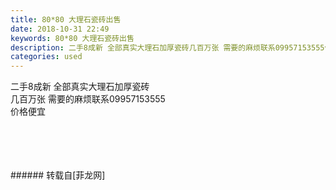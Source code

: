 ```yaml
---
title: 80*80 大理石瓷砖出售
date: 2018-10-31 22:49
keywords: 80*80 大理石瓷砖出售
description: 二手8成新 全部真实大理石加厚瓷砖几百万张 需要的麻烦联系09957153555价格便宜
categories: used
---
```

<td class="t_f" id="postmessage_2199118">

二手8成新 全部真实大理石加厚瓷砖<br/>
几百万张 需要的麻烦联系09957153555<br/>
价格便宜<br/>
<br/>
<img alt="" border="0" class="zoom" data-cf-modified-bb533f6fef744d0402494da6-="" file="http://www.flw.ph/data/appbyme/upload/image/201810/31/gncOeZn9CoS1.jpg" id="aimg_M5Ojr" lazyloadthumb="1" onclick="" onmouseover="" src="http://www.flw.ph/data/appbyme/upload/image/201810/31/gncOeZn9CoS1.jpg"/><br/>
<br/>
<img alt="" border="0" class="zoom" data-cf-modified-bb533f6fef744d0402494da6-="" file="http://www.flw.ph/data/appbyme/upload/image/201810/31/fN2aZLjTSK0d.jpg" id="aimg_x1FVg" lazyloadthumb="1" onclick="" onmouseover="" src="http://www.flw.ph/data/appbyme/upload/image/201810/31/fN2aZLjTSK0d.jpg"/><br/>
<br/>
<img alt="" border="0" class="zoom" data-cf-modified-bb533f6fef744d0402494da6-="" file="http://www.flw.ph/data/appbyme/upload/image/201810/31/KHcFSjtdCUd9.jpg" id="aimg_CFSff" lazyloadthumb="1" onclick="" onmouseover="" src="http://www.flw.ph/data/appbyme/upload/image/201810/31/KHcFSjtdCUd9.jpg"/><br/>
<br/>
</td>
###### 转载自[菲龙网]